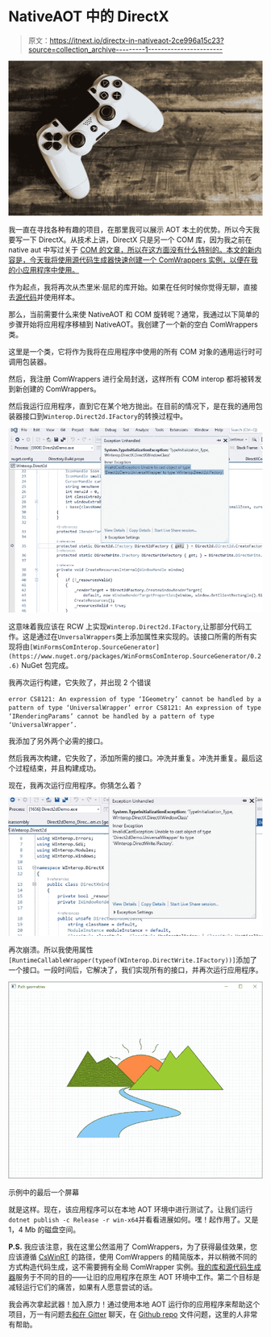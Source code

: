 # NativeAOT 中的 DirectX

> 原文：<https://itnext.io/directx-in-nativeaot-2ce996a15c23?source=collection_archive---------1----------------------->

![](img/b97662329077ede9da65170bc113353d.png)

我一直在寻找各种有趣的项目，在那里我可以展示 AOT 本土的优势。所以今天我要写一下 DirectX。从技术上讲，DirectX 只是另一个 COM 库，因为我之前在 native aut 中写过关于 [COM 的文章，所以在这方面没有什么特别的。本文的新内容是，今天我将使用源代码生成器快速创建一个 ComWrappers 实例，以便在我的小应用程序中使用。](https://codevision.medium.com/using-com-in-nativeaot-131dbc0d559e)

作为起点，我将再次从杰里米·屈尼的库开始。如果在任何时候你觉得无聊，直接去[源代码](https://github.com/kant2002/WInterop/tree/test-aot/src/Samples/CoreWindows/Direct2dDemo)并使用样本。

那么，当前需要什么来使 NativeAOT 和 COM 旋转呢？通常，我通过以下简单的步骤开始将应用程序移植到 NativeAOT。我创建了一个新的空白 ComWrappers 类。

这里是一个类，它将作为我将在应用程序中使用的所有 COM 对象的通用运行时可调用包装器。

然后，我注册 ComWrappers 进行全局封送，这样所有 COM interop 都将被转发到新创建的 ComWrappers。

然后我运行应用程序，直到它在某个地方抛出。在目前的情况下，是在我的通用包装器接口到`Winterop.Direct2d.IFactory`的转换过程中。

![](img/711185fe5b26d4b8e5b9a2b7f0788cbc.png)

这意味着我应该在 RCW 上实现`Winterop.Direct2d.IFactory`,让那部分代码工作。这是通过在`UnversalWrappers`类上添加属性来实现的。该接口所需的所有实现将由`[WinFormsComInterop.SourceGenerator](https://www.nuget.org/packages/WinFormsComInterop.SourceGenerator/0.2.6)` NuGet 包完成。

我再次运行构建，它失败了，并出现 2 个错误

`error CS8121: An expression of type ‘IGeometry’ cannot be handled by a pattern of type ‘UniversalWrapper’
error CS8121: An expression of type ‘IRenderingParams’ cannot be handled by a pattern of type ‘UniversalWrapper’.`

我添加了另外两个必需的接口。

然后我再次构建，它失败了，添加所需的接口。冲洗并重复。冲洗并重复。最后这个过程结束，并且构建成功。

现在，我再次运行应用程序。你猜怎么着？

![](img/b761303e663a4803b4192b0c9ea40991.png)

再次崩溃。所以我使用属性`[RuntimeCallableWrapper(typeof(WInterop.DirectWrite.IFactory))]`添加了一个接口。一段时间后，它解决了，我们实现所有的接口，并再次运行应用程序。

![](img/271dc6cb9e89da81713029d761ef9621.png)

示例中的最后一个屏幕

就是这样。现在，该应用程序可以在本地 AOT 环境中进行测试了。让我们运行`dotnet publish -c Release -r win-x64`并看看进展如何。嘿！起作用了。又是 1，4 Mb 的磁盘空间。

**P.S.** 我应该注意，我在这里公然滥用了 ComWrappers，为了获得最佳效果，您应该遵循 [CsWinRT](https://github.com/microsoft/CsWinRT) 的路径，使用 ComWrappers 的精简版本，并以稍微不同的方式构造代码生成，这不需要拥有全局 ComWrapper 实例。[我的库和源代码生成器](https://github.com/kant2002/WinFormsComInterop)服务于不同的目的——让旧的应用程序在原生 AOT 环境中工作。第二个目标是减轻运行它们的痛苦，如果有人愿意尝试的话。

我会再次拿起武器！加入原力！通过使用本地 AOT 运行你的应用程序来帮助这个项目，万一有问题去[和在 Gitter](https://gitter.im/dotnet/corert) 聊天，在 [Github repo](https://github.com/dotnet/runtimelab) 文件问题，这里的人非常有帮助。